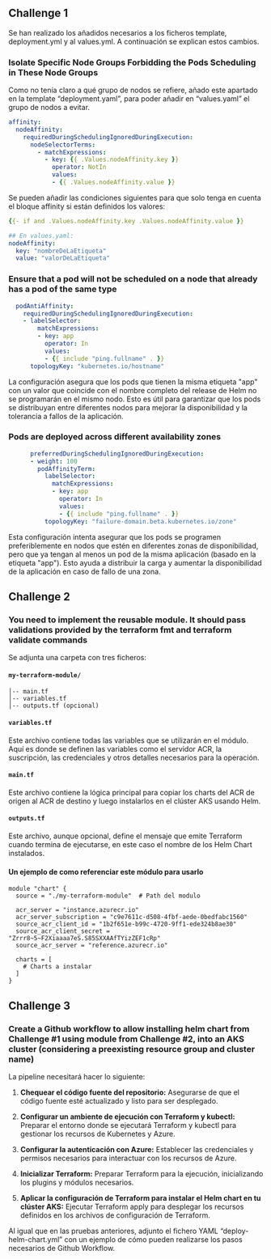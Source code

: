## Challenge 1

Se han realizado los añadidos necesarios a los ficheros template, deployment.yml y al values.yml. A continuación se explican estos cambios.

### Isolate Specific Node Groups Forbidding the Pods Scheduling in These Node Groups
Como no tenía claro a qué grupo de nodos se refiere, añado este apartado en la template “deployment.yaml”, para poder añadir en “values.yaml” el grupo de nodos a evitar.
```yaml
affinity:
  nodeAffinity:
    requiredDuringSchedulingIgnoredDuringExecution:
      nodeSelectorTerms:
        - matchExpressions:
          - key: {{ .Values.nodeAffinity.key }}
            operator: NotIn
            values:
            - {{ .Values.nodeAffinity.value }}
```
Se pueden añadir las condiciones siguientes para que solo tenga en cuenta el bloque affinity si están definidos los valores:
```yaml
{{- if and .Values.nodeAffinity.key .Values.nodeAffinity.value }}
```

```yaml
## En values.yaml:
nodeAffinity:
  key: "nombreDeLaEtiqueta"
  value: "valorDeLaEtiqueta"
```

### Ensure that a pod will not be scheduled on a node that already has a pod of the same type
```yaml
  podAntiAffinity:
    requiredDuringSchedulingIgnoredDuringExecution:
    - labelSelector:
        matchExpressions:
        - key: app
          operator: In
          values:
          - {{ include "ping.fullname" . }}
      topologyKey: "kubernetes.io/hostname"
```
La configuración asegura que los pods que tienen la misma etiqueta "app" con un valor que coincide con el nombre completo del release de Helm no se programarán en el mismo nodo. Esto es útil para garantizar que los pods se distribuyan entre diferentes nodos para mejorar la disponibilidad y la tolerancia a fallos de la aplicación.

### Pods are deployed across different availability zones
```yaml
      preferredDuringSchedulingIgnoredDuringExecution:
      - weight: 100
        podAffinityTerm:
          labelSelector:
            matchExpressions:
            - key: app
              operator: In
              values:
              - {{ include "ping.fullname" . }}
          topologyKey: "failure-domain.beta.kubernetes.io/zone"
```
Esta configuración intenta asegurar que los pods se programen preferiblemente en nodos que estén en diferentes zonas de disponibilidad, pero que ya tengan al menos un pod de la misma aplicación (basado en la etiqueta "app"). Esto ayuda a distribuir la carga y aumentar la disponibilidad de la aplicación en caso de fallo de una zona.

## Challenge 2 
### You need to implement the reusable module. It should pass validations provided by the terraform fmt and terraform validate commands
Se adjunta una carpeta con tres ficheros:
#### `my-terraform-module/`
```plaintext
│-- main.tf
│-- variables.tf
│-- outputs.tf (opcional)
```

#### `variables.tf`
Este archivo contiene todas las variables que se utilizarán en el módulo. Aquí es donde se definen las variables como el servidor ACR, la suscripción, las credenciales y otros detalles necesarios para la operación.

#### `main.tf`
Este archivo contiene la lógica principal para copiar los charts del ACR de origen al ACR de destino y luego instalarlos en el clúster AKS usando Helm.

#### `outputs.tf`
Este archivo, aunque opcional, define el mensaje que emite Terraform cuando termina de ejecutarse, en este caso el nombre de los Helm Chart instalados.

#### Un ejemplo de como referenciar este módulo para usarlo
```hcl
module "chart" {
  source = "./my-terraform-module"  # Path del modulo

  acr_server = "instance.azurecr.io"
  acr_server_subscription = "c9e7611c-d508-4fbf-aede-0bedfabc1560"
  source_acr_client_id = "1b2f651e-b99c-4720-9ff1-ede324b8ae30"
  source_acr_client_secret = "Zrrr8~5~F2Xiaaaa7eS.S85SXXAAfTYizZEF1cRp"
  source_acr_server = "reference.azurecr.io"
  
  charts = [
    # Charts a instalar
  ]
}
```

## Challenge 3
### Create a Github workflow to allow installing helm chart from Challenge #1 using module from Challenge #2, into an AKS cluster (considering a preexisting resource group and cluster name)


La pipeline necesitará hacer lo siguiente:

1. **Chequear el código fuente del repositorio:** Asegurarse de que el código fuente esté actualizado y listo para ser desplegado.

2. **Configurar un ambiente de ejecución con Terraform y kubectl:** Preparar el entorno donde se ejecutará Terraform y kubectl para gestionar los recursos de Kubernetes y Azure.

3. **Configurar la autenticación con Azure:** Establecer las credenciales y permisos necesarios para interactuar con los recursos de Azure.

4. **Inicializar Terraform:** Preparar Terraform para la ejecución, inicializando los plugins y módulos necesarios.

5. **Aplicar la configuración de Terraform para instalar el Helm chart en tu clúster AKS:** Ejecutar Terraform apply para desplegar los recursos definidos en los archivos de configuración de Terraform.

Al igual que en las pruebas anteriores, adjunto el fichero YAML “deploy-helm-chart.yml” con un ejemplo de cómo pueden realizarse los pasos necesarios de Github Workflow.
